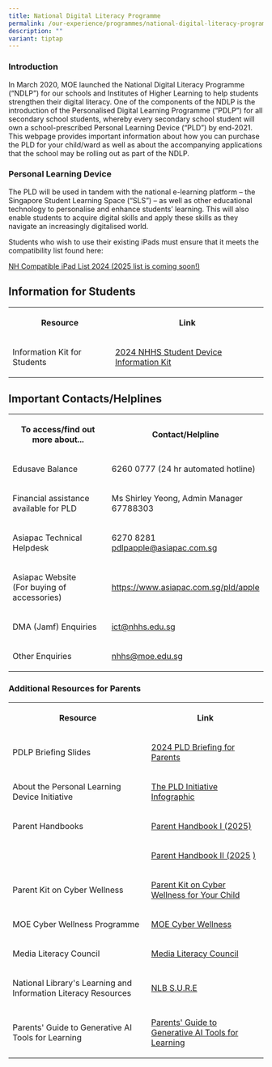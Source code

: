 ```yaml
---
title: National Digital Literacy Programme
permalink: /our-experience/programmes/national-digital-literacy-programme/
description: ""
variant: tiptap
---
```

<h3>Introduction</h3>
<p>In March 2020, MOE launched the National Digital Literacy Programme (“NDLP”)
for our schools and Institutes of Higher Learning to help students strengthen
their digital literacy. One of the components of the NDLP is the introduction
of the Personalised Digital Learning Programme (“PDLP”) for all secondary
school students, whereby every secondary school student will own a school-prescribed
Personal Learning Device (“PLD”) by end-2021. This webpage provides important
information about how you can purchase the PLD for your child/ward as well
as about the accompanying applications that the school may be rolling out
as part of the NDLP.</p>
<h3>Personal Learning Device</h3>
<p>The PLD will be used in tandem with the national e-learning platform –
the Singapore Student Learning Space (“SLS”) – as well as other educational
technology to personalise and enhance students’ learning. This will also
enable students to acquire digital skills and apply these skills as they
navigate an increasingly digitalised world.</p>
<p>Students who wish to use their existing iPads must ensure that it meets
the compatibility list found here:</p>
<p><a href="/files/PDLP/NH_Compatible_iPad_List___2024.pdf" rel="noopener noreferrer nofollow" target="_blank">NH Compatible iPad List 2024 (2025 list is coming soon!)</a>
</p>
<h2>Information for Students</h2>
<table style="minWidth: 50px">
<colgroup>
<col>
<col>
</colgroup>
<tbody>
<tr>
<th rowspan="1" colspan="1">
<p>Resource</p>
</th>
<th rowspan="1" colspan="1">
<p>Link</p>
</th>
</tr>
<tr>
<td rowspan="1" colspan="1">
<p>Information Kit for Students</p>
</td>
<td rowspan="1" colspan="1">
<p><a href="/files/NHHS_Student_Device_Information_Kit_2024.pdf" rel="noopener noreferrer nofollow" target="_blank">2024 NHHS Student Device Information Kit</a>
</p>
</td>
</tr>
</tbody>
</table>
<h2>Important Contacts/Helplines</h2>
<table style="minWidth: 50px">
<colgroup>
<col>
<col>
</colgroup>
<tbody>
<tr>
<th rowspan="1" colspan="1">
<p>To access/find out more about...</p>
</th>
<th rowspan="1" colspan="1">
<p>Contact/Helpline</p>
</th>
</tr>
<tr>
<td rowspan="1" colspan="1">
<p>Edusave Balance</p>
</td>
<td rowspan="1" colspan="1">
<p>6260 0777 (24 hr automated hotline)</p>
</td>
</tr>
<tr>
<td rowspan="1" colspan="1">
<p>Financial assistance available for PLD</p>
</td>
<td rowspan="1" colspan="1">
<p>Ms Shirley Yeong, Admin Manager
<br>67788303</p>
</td>
</tr>
<tr>
<td rowspan="1" colspan="1">
<p>Asiapac Technical Helpdesk</p>
</td>
<td rowspan="1" colspan="1">
<p>6270 8281
<br><a href="mailto:pdlpapple@asiapac.com.sg" rel="noopener noreferrer nofollow" target="_blank">pdlpapple@asiapac.com.sg</a> 
<br>
</p>
</td>
</tr>
<tr>
<td rowspan="1" colspan="1">
<p>Asiapac Website
<br>(For buying of accessories)</p>
</td>
<td rowspan="1" colspan="1">
<p><a href="https://www.asiapac.com.sg/pld/apple" rel="noopener noreferrer nofollow" target="_blank">https://www.asiapac.com.sg/pld/apple</a> 
<br>
</p>
</td>
</tr>
<tr>
<td rowspan="1" colspan="1">
<p>DMA (Jamf) Enquiries</p>
</td>
<td rowspan="1" colspan="1">
<p><a href="mailto:dma@nhhs.edu.sg" rel="noopener noreferrer nofollow" target="_blank">ict@nhhs.edu.sg</a>
</p>
</td>
</tr>
<tr>
<td rowspan="1" colspan="1">
<p>Other Enquiries</p>
</td>
<td rowspan="1" colspan="1">
<p><a href="mailto:nhhs@moe.edu.sg" rel="noopener noreferrer nofollow" target="_blank">nhhs@moe.edu.sg</a>
</p>
</td>
</tr>
</tbody>
</table>
<h3>Additional Resources for Parents</h3>
<table style="minWidth: 50px">
<colgroup>
<col>
<col>
</colgroup>
<tbody>
<tr>
<th rowspan="1" colspan="1">
<p>Resource</p>
</th>
<th rowspan="1" colspan="1">
<p>Link</p>
</th>
</tr>
<tr>
<td rowspan="1" colspan="1">
<p>PDLP Briefing Slides</p>
</td>
<td rowspan="1" colspan="1">
<p><a href="/files/PDLP/Briefing_for_Parents__PDLP__2024.pdf" rel="noopener noreferrer nofollow" target="_blank">2024 PLD Briefing for Parents</a>
</p>
</td>
</tr>
<tr>
<td rowspan="1" colspan="1">
<p>About the Personal Learning Device Initiative</p>
</td>
<td rowspan="1" colspan="1">
<p><a href="/files/PDLP/Infographic_on_the_PLD_Initiative_2024.pdf" rel="noopener noreferrer nofollow" target="_blank">The PLD Initiative Infographic</a>
</p>
</td>
</tr>
<tr>
<td rowspan="1" colspan="1">
<p>Parent Handbooks</p>
</td>
<td rowspan="1" colspan="1">
<p><a href="/files/PDLP/Parent_Handbook__I__2024.pdf" rel="noopener noreferrer nofollow" target="_blank">Parent </a>
<a href="/files/Parent_Handbook__I__2025.pdf" rel="noopener nofollow" target="_blank">Handbook I (2025)</a>
</p>
</td>
</tr>
<tr>
<td rowspan="1" colspan="1">
<p></p>
</td>
<td rowspan="1" colspan="1">
<p><a href="/files/Parent_Handbook__II__2025.pdf" rel="noopener nofollow" target="_blank">Parent Handbook II (2025</a>
<a href="/files/PDLP/Parent_Handbook__II__2024.pdf" rel="noopener noreferrer nofollow" target="_blank">)</a>
</p>
</td>
</tr>
<tr>
<td rowspan="1" colspan="1">
<p>Parent Kit on Cyber Wellness</p>
</td>
<td rowspan="1" colspan="1">
<p><a href="https://go.gov.sg/moe-cyber-wellness" rel="noopener noreferrer nofollow" target="_blank">Parent Kit on Cyber Wellness for Your Child</a>
</p>
</td>
</tr>
<tr>
<td rowspan="1" colspan="1">
<p>MOE Cyber Wellness Programme</p>
</td>
<td rowspan="1" colspan="1">
<p><a href="https://www.moe.gov.sg/programmes/cyber-wellness/" rel="noopener noreferrer nofollow" target="_blank">MOE Cyber Wellness</a>
</p>
</td>
</tr>
<tr>
<td rowspan="1" colspan="1">
<p>Media Literacy Council</p>
</td>
<td rowspan="1" colspan="1">
<p><a href="https://go.gov.sg/better-internet-sg" rel="noopener noreferrer nofollow" target="_blank">Media Literacy Council</a>
</p>
</td>
</tr>
<tr>
<td rowspan="1" colspan="1">
<p>National Library's Learning and Information Literacy Resources</p>
</td>
<td rowspan="1" colspan="1">
<p><a href="https://sure.nlb.gov.sg/" rel="noopener noreferrer nofollow" target="_blank">NLB S.U.R.E</a>
</p>
</td>
</tr>
<tr>
<td rowspan="1" colspan="1">
<p>Parents' Guide to Generative AI Tools for Learning</p>
</td>
<td rowspan="1" colspan="1">
<p><a href="/files/parent_guide_genai.pdf" rel="noopener noreferrer nofollow" target="_blank">Parents' Guide to Generative AI Tools for Learning</a>
</p>
</td>
</tr>
</tbody>
</table>
<p></p>